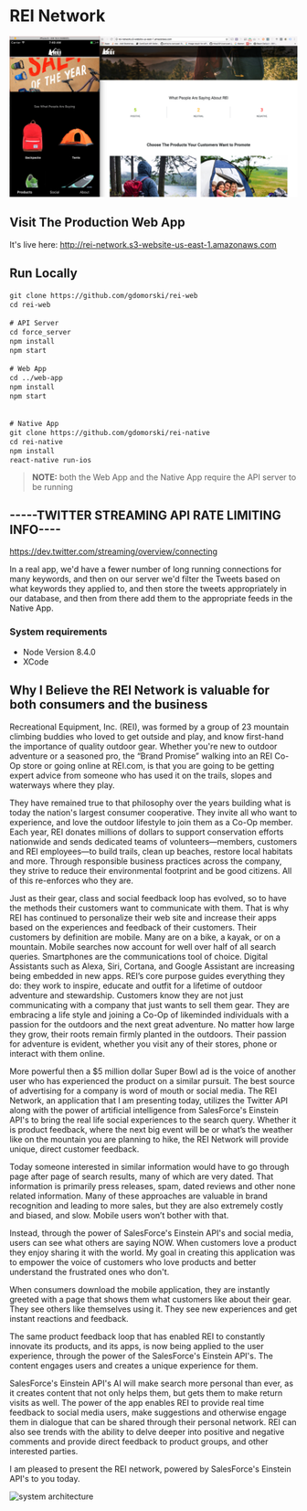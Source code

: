 # REI Network

![screenshot](./screenshot.png)

## Visit The Production Web App
It's live here: http://rei-network.s3-website-us-east-1.amazonaws.com

## Run Locally
```
git clone https://github.com/gdomorski/rei-web
cd rei-web

# API Server
cd force_server
npm install
npm start

# Web App
cd ../web-app
npm install
npm start


# Native App
git clone https://github.com/gdomorski/rei-native
cd rei-native
npm install
react-native run-ios
```
> **NOTE:** both the Web App and the Native App require the API server to be running


## -----TWITTER STREAMING API RATE LIMITING INFO----
https://dev.twitter.com/streaming/overview/connecting

In a real app, we'd have a fewer number of long running connections for many keywords, and then on our server we'd filter the Tweets based on what keywords they applied to, and then store the tweets appropriately in our database, and then from there add them to the appropriate feeds in the Native App.

### System requirements
- Node Version 8.4.0
- XCode

## Why I Believe the REI Network is valuable for both consumers and the business

Recreational Equipment, Inc. (REI), was formed by a group of 23 mountain climbing buddies who loved to get outside and play, and know first-hand the importance of quality outdoor gear. Whether you're new to outdoor adventure or a seasoned pro, the “Brand Promise” walking into an REI Co-Op store or going online at REI.com, is that you are going to be getting expert advice from someone who has used it on the trails, slopes and waterways where they play.

They have remained true to that philosophy over the years building what is today the nation's largest consumer cooperative. They invite all who want to experience, and love the outdoor lifestyle to join them as a Co-Op member.
Each year, REI donates millions of dollars to support conservation efforts nationwide and sends dedicated teams of volunteers—members, customers and REI employees—to build trails, clean up beaches, restore local habitats and more. Through responsible business practices across the company, they strive to reduce their environmental footprint and be good citizens. All of this re-enforces who they are.

Just as their gear, class and social feedback loop has evolved, so to have the methods their customers want to communicate with them. That is why REI has continued to personalize their web site and increase their apps based on the experiences and feedback of their customers. Their customers by definition are mobile. Many are on a bike, a kayak, or on a mountain.  Mobile searches now account for well over half of all search queries.  Smartphones are the communications tool of choice.  Digital Assistants such as Alexa, Siri, Cortana, and Google Assistant are increasing being embedded in new apps.
REI’s core purpose guides everything they do: they work to inspire, educate and outfit for a lifetime of outdoor adventure and stewardship. Customers know they are not just communicating with a company that just wants to sell them gear. They are embracing a life style and joining a Co-Op of likeminded individuals with a passion for the outdoors and the next great adventure.  No matter how large they grow, their roots remain firmly planted in the outdoors. Their passion for adventure is evident, whether you visit any of their stores, phone or interact with them online.

More powerful then a $5 million dollar Super Bowl ad is the voice of another user who has experienced the product on a similar pursuit. The best source of advertising for a company is word of mouth or social media. The REI Network, an application that I am presenting today, utilizes the Twitter API along with the power of artificial intelligence from SalesForce's Einstein API's to bring the real life social experiences to the search query.  Whether it is product feedback, where the next big event will be or what’s the weather like on the mountain you are planning to hike, the REI Network will provide unique, direct customer feedback.

Today someone interested in similar information would have to go through page after page of search results, many of which are very dated.  That information is primarily press releases, spam, dated reviews and other none related information. Many of these approaches are valuable in brand recognition and leading to more sales, but they are also extremely costly and biased, and slow.  Mobile users won’t bother with that.

Instead, through the power of SalesForce's Einstein API's and social media, users can see what others are saying NOW.  When customers love a product they enjoy sharing it with the world.  My goal in creating this application was to empower the voice of customers who love products and better understand the frustrated ones who don't.

When consumers download the mobile application, they are instantly
greeted with a page that shows them what customers like about their gear. They see others like themselves using it.  They see new experiences and get instant reactions and feedback.

The same product feedback loop that has enabled REI to constantly innovate its products, and its apps, is now being applied to the user experience, through the power of the SalesForce's Einstein API's. The content engages users and creates a unique experience for them.

SalesForce's Einstein API's AI will make search more personal than ever, as it creates content that not only helps them, but gets them to make return visits as well. The power of the app enables REI to provide real time feedback to social media users, make suggestions and otherwise engage them in dialogue that can be shared through their personal network.  REI can also see trends with the ability to delve deeper into positive and negative comments and provide direct feedback to product groups, and other interested parties.

I am pleased to present the REI network, powered by SalesForce's Einstein API's to you today.



![system architecture](https://s3.amazonaws.com/rei-today/system-architecture.png)
